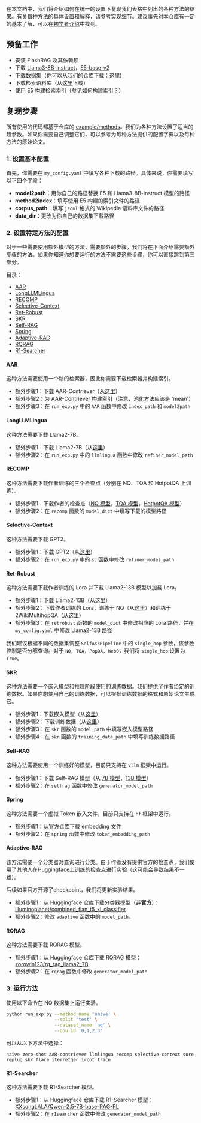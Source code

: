在本文档中，我们将介绍如何在统一的设置下复现我们表格中列出的各种方法的结果。有关每种方法的具体设置和解释，请参考[实现细节](./baseline_details.md)。建议事先对本仓库有一定的基本了解，可以在[初学者介绍](./introduction_for_beginners_en.md)中找到。

## 预备工作

- 安装 FlashRAG 及其依赖项
- 下载 [Llama3-8B-instruct](https://huggingface.co/meta-llama/Meta-Llama-3-8B-Instruct)，[E5-base-v2](https://huggingface.co/intfloat/e5-base-v2)
- 下载数据集（你可以从我们的仓库下载：[这里](https://huggingface.co/datasets/ignore/FlashRAG_datasets))
- 下载检索语料库（从[这里](https://huggingface.co/datasets/RUC-NLPIR/FlashRAG_datasets)下载）
- 使用 E5 构建检索索引（参见[如何构建索引？](./building-index.md)）

## 复现步骤

所有使用的代码都基于仓库的 [example/methods](../examples/methods/)。我们为各种方法设置了适当的超参数。如果你需要自己调整它们，可以参考为每种方法提供的配置字典以及每种方法的原始论文。

### 1. 设置基本配置

首先，你需要在 `my_config.yaml` 中填写各种下载的路径。具体来说，你需要填写以下四个字段：
- **model2path**：用你自己的路径替换 E5 和 Llama3-8B-instruct 模型的路径
- **method2index**：填写使用 E5 构建的索引文件的路径
- **corpus_path**：填写 `jsonl` 格式的 Wikipedia 语料库文件的路径
- **data_dir**：更改为你自己的数据集下载路径

### 2. 设置特定方法的配置

对于一些需要使用额外模型的方法，需要额外的步骤。我们将在下面介绍需要额外步骤的方法。如果你知道你想要运行的方法不需要这些步骤，你可以直接跳到第三部分。

目录：
- [AAR](#aar)
- [LongLLMLingua](#longllmlingua)
- [RECOMP](#recomp)
- [Selective-Context](#selective-context)
- [Ret-Robust](#ret-robust)
- [SKR](#skr)
- [Self-RAG](#self-rag)
- [Spring](#spring)
- [Adaptive-RAG](#adaptive-rag)
- [RQRAG](#rqrag)
- [R1-Searcher](#r1-searcher)

#### AAR

这种方法需要使用一个新的检索器，因此你需要下载检索器并构建索引。

- 额外步骤1：下载 AAR-Contriever（从[这里](https://huggingface.co/OpenMatch/AAR-Contriever-KILT)）
- 额外步骤2：为 AAR-Contriever 构建索引（注意，池化方法应该是 'mean'）
- 额外步骤3：在 `run_exp.py` 中的 `AAR` 函数中修改 `index_path` 和 `model2path`

#### LongLLMLingua

这种方法需要下载 Llama2-7B。

- 额外步骤1：下载 Llama2-7B（从[这里](https://huggingface.co/meta-llama/Llama-2-7b-hf)）
- 额外步骤2：在 `run_exp.py` 中的 `llmlingua` 函数中修改 `refiner_model_path`

#### RECOMP

这种方法需要下载作者训练的三个检查点（分别在 NQ、TQA 和 HotpotQA 上训练）。

- 额外步骤1：下载作者的检查点（[NQ 模型](https://huggingface.co/fangyuan/nq_abstractive_compressor)，[TQA 模型](https://huggingface.co/fangyuan/tqa_abstractive_compressor)，[HotpotQA 模型](https://huggingface.co/fangyuan/hotpotqa_abstractive)）
- 额外步骤2：在 `recomp` 函数的 `model_dict` 中填写下载的模型路径

#### Selective-Context

这种方法需要下载 GPT2。

- 额外步骤1：下载 GPT2（从[这里](https://huggingface.co/openai-community/gpt2)）
- 额外步骤2：在 `run_exp.py` 中的 `sc` 函数中修改 `refiner_model_path`

#### Ret-Robust

这种方法需要下载作者训练的 Lora 并下载 Llama2-13B 模型以加载 Lora。

- 额外步骤1：下载 Llama2-13B（从[这里](https://huggingface.co/meta-llama/Llama-2-13b-hf)）
- 额外步骤2：下载作者训练的 Lora，训练于 NQ（从[这里](https://huggingface.co/Ori/llama-2-13b-peft-nq-retrobust)）和训练于 2WikiMultihopQA（从[这里](https://huggingface.co/Ori/llama-2-13b-peft-2wikihop-retrobust)）
- 额外步骤3：在 `retrobust` 函数的 `model_dict` 中修改相应的 Lora 路径，并在 `my_config.yaml` 中修改 Llama2-13B 路径

我们建议根据不同的数据集调整 `SelfAskPipeline` 中的 `single_hop` 参数，该参数控制是否分解查询。对于 `NQ, TQA, PopQA, WebQ`，我们将 `single_hop` 设置为 `True`。

#### SKR

这种方法需要一个嵌入模型和推理阶段使用的训练数据。我们提供了作者给定的训练数据。如果你想使用自己的训练数据，可以根据训练数据的格式和原始论文生成它。

- 额外步骤1：下载嵌入模型（从[这里](https://huggingface.co/princeton-nlp/sup-simcse-bert-base-uncased)）
- 额外步骤2：下载训练数据（从[这里](../examples/methods/sample_data/skr_training.json)）
- 额外步骤3：在 `skr` 函数的 `model_path` 中填写嵌入模型路径
- 额外步骤4：在 `skr` 函数的 `training_data_path` 中填写训练数据路径

#### Self-RAG

这种方法需要使用一个训练好的模型，目前只支持在 `vllm` 框架中运行。

- 额外步骤1：下载 Self-RAG 模型（从 [7B 模型](https://huggingface.co/selfrag/selfrag_llama2_7b)，[13B 模型](https://huggingface.co/selfrag/selfrag_llama2_13b)）
- 额外步骤2：在 `selfrag` 函数中修改 `generator_model_path`

#### Spring
这种方法需要一个虚拟 Token 嵌入文件，目前只支持在 `hf` 框架中运行。

- 额外步骤1：从[官方仓库](https://huggingface.co/yutaozhu94/SPRING)下载 embedding 文件
- 额外步骤2：在 `spring` 函数中修改 `token_embedding_path`

#### Adaptive-RAG

该方法需要一个分类器对查询进行分类。由于作者没有提供官方的检查点，我们使用了其他人在Huggingface上训练的检查点进行实验（这可能会导致结果不一致）。

后续如果官方开源了checkpoint，我们将更新实验结果。

- 额外步骤1：从 Huggingface 仓库下载分类器模型（**非官方**）：[illuminoplanet/combined_flan_t5_xl_classifier](https://huggingface.co/illuminoplanet/combined_flan_t5_xl_classifier)
- 额外步骤2：修改 `adaptive` 函数中的 `model_path`。

#### RQRAG

这种方法需要下载 RQRAG 模型。

- 额外步骤1：从 Huggingface 仓库下载 RQRAG 模型：[zorowin123/rq_rag_llama2_7B](https://huggingface.co/zorowin123/rq_rag_llama2_7B)
- 额外步骤2：在 `rqrag` 函数中修改 `generator_model_path`


### 3. 运行方法

使用以下命令在 NQ 数据集上运行实验。

```bash
python run_exp.py --method_name 'naive' \
                  --split 'test' \
                  --dataset_name 'nq' \
                  --gpu_id '0,1,2,3'
```

可以从以下方法中选择：
```
naive zero-shot AAR-contriever llmlingua recomp selective-context sure replug skr flare iterretgen ircot trace
```


#### R1-Searcher

这种方法需要下载 R1-Searcher 模型。

- 额外步骤1：从 Huggingface 仓库下载 R1-Searcher 模型：[XXsongLALA/Qwen-2.5-7B-base-RAG-RL](https://huggingface.co/XXsongLALA/Qwen-2.5-7B-base-RAG-RL)
- 额外步骤2：在 `r1searcher` 函数中修改 `generator_model_path`
